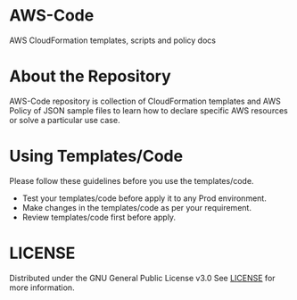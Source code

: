 # AWS-Code
AWS CloudFormation templates, scripts and policy docs

# About the Repository
AWS-Code repository is collection of CloudFormation templates and AWS Policy of JSON sample files to learn how to declare specific AWS resources or solve a particular use case.

# Using Templates/Code
Please follow these guidelines before you use the templates/code.
  * Test your templates/code before apply it to any Prod environment.
  * Make changes in the templates/code as per your requirement.
  * Review templates/code first before apply.

# LICENSE
Distributed under the GNU General Public License v3.0 See [LICENSE](https://github.com/csbisht/AWS-Code/blob/main/LICENSE) for more information.
